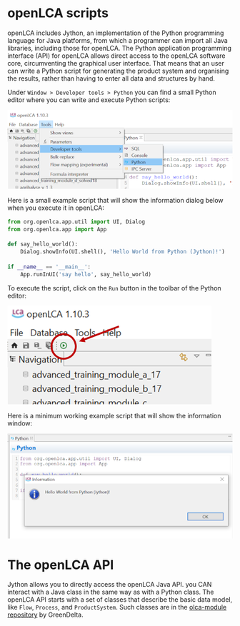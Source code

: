 # openLCA scripts

openLCA includes Jython, an implementation of the Python programming language for Java platforms, from which a programmer can import all Java libraries, including those for openLCA. The Python application programming interface (API) for openLCA allows direct access to the openLCA software core, circumventing the graphical user interface. That means that an user can write a Python script for generating the product system and organising the results, rather than having to enter all data and structures by hand.

Under `Window > Developer tools > Python` you can find a small Python editor where you can write and execute Python scripts:

![Open Python editor](/images/olca_open_python_editor.png)

Here is a small example script that will show the information dialog below when you execute it in openLCA:

```python
from org.openlca.app.util import UI, Dialog
from org.openlca.app import App

def say_hello_world():
    Dialog.showInfo(UI.shell(), 'Hello World from Python (Jython)!')

if __name__ == '__main__':
    App.runInUI('say hello', say_hello_world)
  ```

To execute the script, click on the `Run` button in the toolbar of the Python editor:

![run a script](/images/olca_run_script.png)


Here is a minimum working example script that will show the information window:

![hello world example script execution](/images/olca_hello_world.png)

# The openLCA API
Jython allows you to directly access the openLCA Java API. you CAN interact with a Java class in the same way as with a Python class. The openLCA API starts with a set of classes that describe the basic data model, like `Flow`, `Process`, and `ProductSystem`. Such classes are in the [olca-module repository](https://github.com/GreenDelta/olca-modules/tree/master/olca-core/src/main/java/org/openlca/core/model) by GreenDelta.